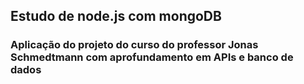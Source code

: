 ## Estudo de node.js com mongoDB
### Aplicação do projeto do curso do professor Jonas Schmedtmann com aprofundamento em APIs e banco de dados
